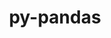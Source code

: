 ---
title: "py-pandas"
layout: cache
categories: [package, v0.19]
meta: {"versions": ["1.3.5", "1.5.1"], "compilers": ["gcc@=11.1.0", "gcc@=7.3.1", "gcc@=7.5.0", "oneapi@=2022.1.0"], "oss": ["amzn2", "ubuntu18.04", "ubuntu20.04"], "platforms": ["linux"], "targets": ["x86_64", "x86_64_v3"], "stacks": ["data-vis-sdk", "e4s", "e4s-oneapi", "ml-cpu", "ml-cuda", "ml-rocm", "radiuss"], "num_specs": 6, "num_specs_by_stack": {"ml-cuda": 1, "ml-cpu": 1, "ml-rocm": 1, "data-vis-sdk": 1, "radiuss": 1, "e4s": 2, "e4s-oneapi": 1}}
spec_details: [{"hash": "abdah6dbdox2dhjos2hnvdjm5g4bvwz4", "compiler": "gcc@=7.3.1", "versions": ["1.5.1"], "os": "amzn2", "platform": "linux", "target": "x86_64_v3", "variants": ["build_system=python_pip"], "stacks": ["ml-cuda", "ml-cpu", "ml-rocm"], "size": "-", "tarball": "https://binaries.spack.io/releases/v0.19/build_cache/linux-amzn2-x86_64_v3/gcc-7.3.1/py-pandas-1.5.1/linux-amzn2-x86_64_v3-gcc-7.3.1-py-pandas-1.5.1-abdah6dbdox2dhjos2hnvdjm5g4bvwz4.spack"}, {"hash": "x6s32x2l23hjb4qnaoe4xvfqzamhziau", "compiler": "gcc@=7.5.0", "versions": ["1.3.5"], "os": "ubuntu18.04", "platform": "linux", "target": "x86_64", "variants": ["build_system=python_pip"], "stacks": ["data-vis-sdk"], "size": "-", "tarball": "https://binaries.spack.io/releases/v0.19/build_cache/linux-ubuntu18.04-x86_64/gcc-7.5.0/py-pandas-1.3.5/linux-ubuntu18.04-x86_64-gcc-7.5.0-py-pandas-1.3.5-x6s32x2l23hjb4qnaoe4xvfqzamhziau.spack"}, {"hash": "hz3ljzlmlqr5sky24hd2s7qf3tzelfto", "compiler": "gcc@=7.5.0", "versions": ["1.5.1"], "os": "ubuntu18.04", "platform": "linux", "target": "x86_64", "variants": ["build_system=python_pip"], "stacks": ["radiuss"], "size": "-", "tarball": "https://binaries.spack.io/releases/v0.19/build_cache/linux-ubuntu18.04-x86_64/gcc-7.5.0/py-pandas-1.5.1/linux-ubuntu18.04-x86_64-gcc-7.5.0-py-pandas-1.5.1-hz3ljzlmlqr5sky24hd2s7qf3tzelfto.spack"}, {"hash": "qjglcjsffqh4pnuu7m5yxrzlvugfh2wq", "compiler": "gcc@=11.1.0", "versions": ["1.5.1"], "os": "ubuntu20.04", "platform": "linux", "target": "x86_64", "variants": ["build_system=python_pip"], "stacks": ["e4s"], "size": "-", "tarball": "https://binaries.spack.io/releases/v0.19/build_cache/linux-ubuntu20.04-x86_64/gcc-11.1.0/py-pandas-1.5.1/linux-ubuntu20.04-x86_64-gcc-11.1.0-py-pandas-1.5.1-qjglcjsffqh4pnuu7m5yxrzlvugfh2wq.spack"}, {"hash": "rsfnnclr354jcucsmxlgjjk6hrlyduhf", "compiler": "gcc@=11.1.0", "versions": ["1.5.1"], "os": "ubuntu20.04", "platform": "linux", "target": "x86_64", "variants": ["build_system=python_pip"], "stacks": ["e4s"], "size": "-", "tarball": "https://binaries.spack.io/releases/v0.19/build_cache/linux-ubuntu20.04-x86_64/gcc-11.1.0/py-pandas-1.5.1/linux-ubuntu20.04-x86_64-gcc-11.1.0-py-pandas-1.5.1-rsfnnclr354jcucsmxlgjjk6hrlyduhf.spack"}, {"hash": "r77dqd7yseopfrjlq72tzqfwe7ekj256", "compiler": "oneapi@=2022.1.0", "versions": ["1.5.1"], "os": "ubuntu20.04", "platform": "linux", "target": "x86_64", "variants": ["build_system=python_pip"], "stacks": ["e4s-oneapi"], "size": "-", "tarball": "https://binaries.spack.io/releases/v0.19/build_cache/linux-ubuntu20.04-x86_64/oneapi-2022.1.0/py-pandas-1.5.1/linux-ubuntu20.04-x86_64-oneapi-2022.1.0-py-pandas-1.5.1-r77dqd7yseopfrjlq72tzqfwe7ekj256.spack"}]
---
